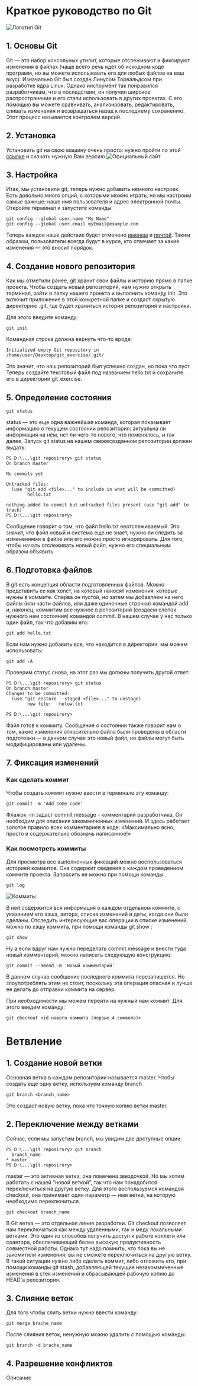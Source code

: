 # Краткое руководство по **Git**
![Логотип Git](logo.jpeg "Логотип Git")
## 1. Основы **Git**
Git — это набор консольных утилит, которые отслеживают и фиксируют изменения в файлах (чаще всего речь идет об исходном коде программ, но вы можете использовать его для любых файлов на ваш вкус). Изначально Git был создан Линусом Торвальдсом при разработке ядра Linux. Однако инструмент так понравился разработчикам, что в последствии, он получил широкое распространение и его стали использовать в других проектах. С его помощью вы можете сравнивать, анализировать, редактировать, сливать изменения и возвращаться назад к последнему сохранению. Этот процесс называется контролем версий.
## 2. Установка
Установить git на свою машину очень просто: нужно пройти по этой [ссылке](https://git-scm.com/downloads "ссылка на официальный сайт git") и скачать нужную Вам версию
![Официальный сайт](Download.jpg "Официальный сайт Git")
## 3. Настройка
Итак, мы установили git, теперь нужно добавить немного настроек. Есть довольно много опций, с которыми можно играть, но мы настроим самые важные: наше имя пользователя и адрес электронной почты. Откройте терминал и запустите команды:
```
git config --global user.name "My Name"
git config --global user.email myEmail@example.com
```
Теперь каждое наше действие будет отмечено <u>именем</u> и <u>почтой</u>. Таким образом, пользователи всегда будут в курсе, кто отвечает за какие изменения — это вносит порядок.
## 4. Создание нового репозитория
Как мы отметили ранее, git хранит свои файлы и историю прямо в папке проекта. Чтобы создать новый репозиторий, нам нужно открыть терминал, зайти в папку нашего проекта и выполнить команду init. Это включит приложение в этой конкретной папке и создаст скрытую директорию .git, где будет храниться история репозитория и настройки.

Для этого введите команду:
```
git init
```
Командная строка должна вернуть что-то вроде:
```
Initialized empty Git repository in /home/user/Desktop/git_exercise/.git/
```
Это значит, что наш репозиторий был успешно создан, но пока что пуст.
Теперь создайте текстовый файл под названием hello.txt и сохраните его в директории git_exercise.
## 5. Определение состояния
```
git status
```

status — это еще одна важнейшая команда, которая показывает информацию о текущем состоянии репозитория: актуальна ли информация на нём, нет ли чего-то нового, что поменялось, и так далее. Запуск git status на нашем свежесозданном репозитории должен выдать:

```
PS D:\...\git reposirory> git status
On branch master

No commits yet

Untracked files:
  (use "git add <file>..." to include in what will be committed)
        hello.txt

nothing added to commit but untracked files present (use "git add" to track)
PS D:\...\git reposirory>
```
Сообщение говорит о том, что файл hello.txt неотслеживаемый. Это значит, что файл новый и система еще не знает, нужно ли следить за изменениями в файле или его можно просто игнорировать. Для того, чтобы начать отслеживать новый файл, нужно его специальным образом объявить.

## 6. Подготовка файлов
В git есть концепция области подготовленных файлов. Можно представить ее как холст, на который наносят изменения, которые нужны в коммите. Сперва он пустой, но затем мы добавляем на него файлы (или части файлов, или даже одиночные строчки) командой add и, наконец, коммитим все нужное в репозиторий (создаем слепок нужного нам состояния) командой commit.
В нашем случае у нас только один файл, так что добавим его:

```
git add hello.txt
```

Если нам нужно добавить все, что находится в директории, мы можем использовать:

```
git add -A
```

Проверим статус снова, на этот раз мы должны получить другой ответ:

```
PS D:\...\git reposirory> git status
On branch master
Changes to be committed:
  (use "git restore --staged <file>..." to unstage)
        new file:   helow.txt

PS D:\...\git reposirory> 
```

Файл готов к коммиту. Сообщение о состоянии также говорит нам о том, какие изменения относительно файла были проведены в области подготовки — в данном случае это новый файл, но файлы могут быть модифицированы или удалены.

## 7. Фиксация изменений
### Как сделать коммит
Чтобы создать коммит нужно ввести в терминале эту команду:

```
git commit -m 'Add some code'
```

Флажок -m задаст commit message - комментарий разработчика. Он необходим для описания закоммиченных изменений. И здесь работает золотое правило всех комментариев в коде: «Максимально ясно, просто и содержательно обозначь написанное!»
### Как посмотреть коммиты
Для просмотра все выполненных фиксаций можно воспользоваться историей коммитов. Она содержит сведения о каждом проведенном коммите проекта. Запросить ее можно при помощи команды:

```
git log
```
![Коммиты](commits.jpg "Список коммитов")

В ней содержится вся информация о каждом отдельном коммите, с указанием его хэша, автора, списка изменений и даты, когда они были сделаны. Отследить интересующие вас операции в списке изменений, можно по хэшу коммита, при помощи команды git show :

```
git show
```
Ну а если вдруг нам нужно переделать commit message и внести туда новый комментарий, можно написать следующую конструкцию:

```
git commit --amend -m 'Новый комментарий'
```
В данном случае сообщение последнего коммита перезапишется. Но злоупотреблять этим не стоит, поскольку эта операция опасная и лучше ее делать до отправки коммита на сервер.

При необходимости мы можем перейти на нужный нам коммит. Для этого введем команду:

```
git checkout <id нашего коммита (первые 4 символа)>
```
# Ветвление

## 1. Создание новой ветки
Основная ветка в каждом репозитории называется master. Чтобы создать еще одну ветку, используем команду branch <name>

```
git branch <branch_name>
```
Это создаст новую ветку, пока что точную копию ветки master.
## 2. Переключение между ветками
Сейчас, если мы запустим branch, мы увидим две доступные опции:

```
PS D:\...\git reposirory> git branch
  branch_name
* master
PS D:\...\git reposirory> 
```
master — это активная ветка, она помечена звездочкой. Но мы хотим работать с нашей “новой веткой”, так что нам понадобится переключиться на другую ветку. Для этого воспользуемся командой checkout, она принимает один параметр — имя ветки, на которую необходимо переключиться.

```
git checkout branch_name
```
В Git ветка — это отдельная линия разработки. Git checkout позволяет нам переключаться как между удаленными, так и меду локальными ветками. Это один из способов получить доступ к работе коллеги или соавтора, обеспечивающий более высокую продуктивность совместной работы. Однако тут надо помнить, что пока вы не закомитили изменения, вы не сможете переключиться на другую ветку. В такой ситуации нужно либо сделать коммит, либо отложить его, при помощи команды git stash, добавляющей текущие незакоммиченные изменения в стек изменений и сбрасывающей рабочую копию до HEAD'а репозитория.

## 3. Слияние веток
Для того чтобы слить ветки нужно ввести команду:

```
git merge brache_name
```
После слияния веток, ненужную можно удалить с помощью команды:

```
git branch -d brache_name
```

## 4. Разрешение конфликтов
Описание